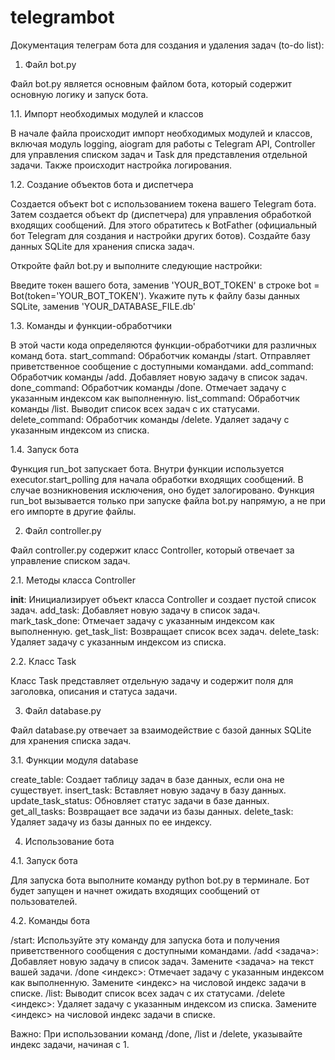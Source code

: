 # telegrambot
Документация телеграм бота для создания и удаления задач (to-do list):

1. Файл bot.py

Файл bot.py является основным файлом бота, который содержит основную логику и запуск бота.

1.1. Импорт необходимых модулей и классов

В начале файла происходит импорт необходимых модулей и классов, включая модуль logging, aiogram для работы с Telegram API, Controller для управления списком задач и Task для представления отдельной задачи. Также происходит настройка логирования.

1.2. Создание объектов бота и диспетчера

Создается объект bot с использованием токена вашего Telegram бота. Затем создается объект dp (диспетчера) для управления обработкой входящих сообщений. 
Для этого обратитесь к BotFather (официальный бот Telegram для создания и настройки других ботов).
Создайте базу данных SQLite для хранения списка задач.

Откройте файл bot.py и выполните следующие настройки:

Введите токен вашего бота, заменив 'YOUR_BOT_TOKEN' в строке bot = Bot(token='YOUR_BOT_TOKEN').
Укажите путь к файлу базы данных SQLite, заменив 'YOUR_DATABASE_FILE.db'

1.3. Команды и функции-обработчики

В этой части кода определяются функции-обработчики для различных команд бота.
start_command: Обработчик команды /start. Отправляет приветственное сообщение с доступными командами.
add_command: Обработчик команды /add. Добавляет новую задачу в список задач.
done_command: Обработчик команды /done. Отмечает задачу с указанным индексом как выполненную.
list_command: Обработчик команды /list. Выводит список всех задач с их статусами.
delete_command: Обработчик команды /delete. Удаляет задачу с указанным индексом из списка.

1.4. Запуск бота

Функция run_bot запускает бота. Внутри функции используется executor.start_polling для начала обработки входящих сообщений. В случае возникновения исключения, оно будет залогировано. Функция run_bot вызывается только при запуске файла bot.py напрямую, а не при его импорте в другие файлы.

2. Файл controller.py

Файл controller.py содержит класс Controller, который отвечает за управление списком задач.

2.1. Методы класса Controller

__init__: Инициализирует объект класса Controller и создает пустой список задач.
add_task: Добавляет новую задачу в список задач.
mark_task_done: Отмечает задачу с указанным индексом как выполненную.
get_task_list: Возвращает список всех задач.
delete_task: Удаляет задачу с указанным индексом из списка.

2.2. Класс Task

Класс Task представляет отдельную задачу и содержит поля для заголовка, описания и статуса задачи.

3. Файл database.py

Файл database.py отвечает за взаимодействие с базой данных SQLite для хранения списка задач.

3.1. Функции модуля database

create_table: Создает таблицу задач в базе данных, если она не существует.
insert_task: Вставляет новую задачу в базу данных.
update_task_status: Обновляет статус задачи в базе данных.
get_all_tasks: Возвращает все задачи из базы данных.
delete_task: Удаляет задачу из базы данных по ее индексу.

4. Использование бота

4.1. Запуск бота

Для запуска бота выполните команду python bot.py в терминале. Бот будет запущен и начнет ожидать входящих сообщений от пользователей.

4.2. Команды бота

/start: Используйте эту команду для запуска бота и получения приветственного сообщения с доступными командами.
/add <задача>: Добавляет новую задачу в список задач. Замените <задача> на текст вашей задачи.
/done <индекс>: Отмечает задачу с указанным индексом как выполненную. Замените <индекс> на числовой индекс задачи в списке.
/list: Выводит список всех задач с их статусами.
/delete <индекс>: Удаляет задачу с указанным индексом из списка. Замените <индекс> на числовой индекс задачи в списке.

Важно: При использовании команд /done, /list и /delete, указывайте индекс задачи, начиная с 1.
